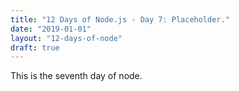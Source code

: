 ```yaml
---
title: "12 Days of Node.js - Day 7: Placeholder."
date: "2019-01-01"
layout: "12-days-of-node"
draft: true
---
```


This is the seventh day of node.
